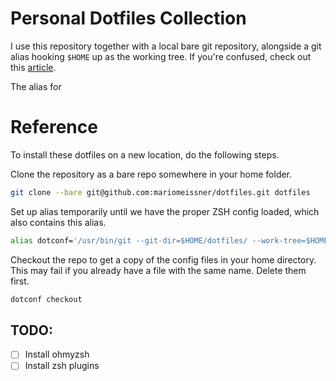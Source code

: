 # Personal Dotfiles Collection

I use this repository together with a local bare git repository, alongside a git alias hooking `$HOME` up as the working tree. If you're confused, check out this [article](https://www.atlassian.com/git/tutorials/dotfiles).

The alias for 

# Reference

To install these dotfiles on a new location, do the following steps.

Clone the repository as a bare repo somewhere in your home folder.
```bash
git clone --bare git@github.com:mariomeissner/dotfiles.git dotfiles
```

Set up alias temporarily until we have the proper ZSH config loaded, which also contains this alias.
```bash
alias dotconf='/usr/bin/git --git-dir=$HOME/dotfiles/ --work-tree=$HOME'
```

Checkout the repo to get a copy of the config files in your home directory. This may fail if you already have a file with the same name. Delete them first.
```bash
dotconf checkout
```

## TODO:
- [ ] Install ohmyzsh
- [ ] Install zsh plugins
